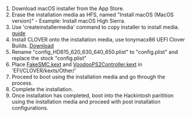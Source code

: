1. Download macOS installer from the App Store.  
2. Erase the installation media as HFS, named "Install macOS (MacOS version)" - Example: Install macOS High Sierra.  
3. Use 'createinstallermedia' command to copy installer to install media. [guide](https://support.apple.com/en-us/ht201372)  
4. Install CLOVER onto the installation media, use tonymacx86 UEFI Clover Builds. [Download](https://www.tonymacx86.com/resources/categories/clover-builds.12/)  
5. Rename "config_HD615_620_630_640_650.plist" to "config.plist" and replace the stock "config.plist"
6. Place [FakeSMC.kext](https://bitbucket.org/RehabMan/os-x-fakesmc-kozlek/downloads/) and [VoodooPS2Controller.kext](https://bitbucket.org/RehabMan/os-x-voodoo-ps2-controller/downloads/) in 'EFI/CLOVER/kexts/Other/'
7. Proceed to boot using the installation media and go through the process.  
8. Complete the installation.  
9. Once installation has completed, boot into the Hackintosh paritition using the installation media and proceed with post installation configurations.  
